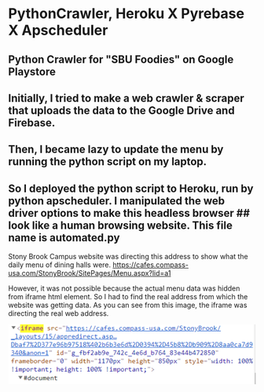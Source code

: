 # PythonCrawler, Heroku X Pyrebase X Apscheduler
## Python Crawler for "SBU Foodies" on Google Playstore 

## Initially, I tried to make a web crawler & scraper that uploads the data to the Google Drive and Firebase.

## Then, I became lazy to update the menu by running the python script on my laptop.

## So I deployed the python script to Heroku, run by python apscheduler. I manipulated the web driver options to make this headless browser ## look like a human browsing website. This file name is automated.py




Stony Brook Campus website was directing this address to show what the daily menu of dining halls were.
https://cafes.compass-usa.com/StonyBrook/SitePages/Menu.aspx?lid=a1

However, it was not possible because the actual menu data was hidden from iframe html element.
So I had to find the real address from which the website was getting data.
As you can see from this image, the iframe was directing the real web address.


![alt txt](https://github.com/TheoSeo93/PythonCrawler/blob/master/crawl_2.PNG)
      
